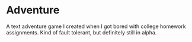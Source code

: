 # Adventure
A text adventure game I created when I got bored with college homework assignments. Kind of fault tolerant, but definitely still in alpha.
